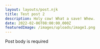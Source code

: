 ```yaml
---
layout: layouts/post.njk
title: Test post 2
description: Holy cow! What a save! Whew.
date: 2022-02-06T08:00:00.000Z
featuredImage: /images/uploads/image1.png
---
```

Post body is required